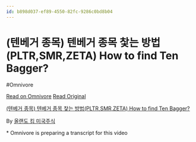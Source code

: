 ```yaml
---
id: b898d037-ef89-4550-82fc-9286c0bd8b04
---
```


# (텐베거 종목) 텐베거 종목 찿는 방법(PLTR,SMR,ZETA) How to find Ten Bagger?
#Omnivore
 
[Read on Omnivore](https://omnivore.app/me/https-youtube-com-watch-v-t-0-ga-oi-tsxh-m-192c830e375)
[Read Original](https://youtube.com/watch?v=T0GAOiTsxhM)
 
[(텐베거 종목) 텐베거 종목 찿는 방법(PLTR,SMR,ZETA) How to find Ten Bagger?](https://youtube.com/watch?v=T0GAOiTsxhM)

By [올랜도 킴 미국주식](https://www.youtube.com/@orlandokim)

\* Omnivore is preparing a transcript for this video